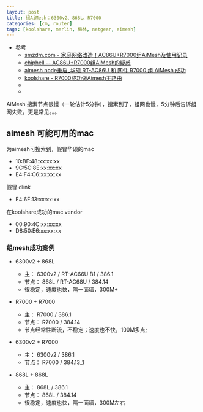 ```yaml
---
layout: post
title: 组AiMesh：6300v2、868L、R7000
categories: [cm, router]
tags: [koolshare, merlin, 梅林, netgear, aimesh]
---
```


* 参考
  * [smzdm.com - 家庭网络改造！AC86U+R7000组AiMesh及使用记录](https://post.smzdm.com/p/750009/)
  * [chiphell -- AC86U+R7000组AiMesh的疑惑](https://www.chiphell.com/thread-2233320-1-1.html)
  * [aimesh node重启_华硕 RT-AC86U 和 网件 R7000 组 AiMesh 成功](https://blog.csdn.net/weixin_35701002/article/details/114974090)
  * [koolshare - R7000成功做Aimesh主路由](https://koolshare.cn/thread-179161-1-1.html)
  * []()
  * []()


AiMesh 搜索节点很慢（一轮估计5分钟），搜索到了，组网也慢，5分钟后告诉组网失败，更是常见。。。


## aimesh 可能可用的mac

为aimesh可搜索到，假冒华硕的mac
* 10:BF:48:xx:xx:xx
* 9C:5C:8E:xx:xx:xx
* E4:F4:C6:xx:xx:xx

假冒 dlink
* E4:6F:13:xx:xx:xx

在koolshare成功的mac vendor
* 00:90:4C:xx:xx:xx
* D8:50:E6:xx:xx:xx

### 组mesh成功案例

* 6300v2 + 868L
  * 主：   6300v2 / RT-AC66U B1 / 386.1
  * 节点： 868L / RT-AC68U / 384.14
  * 很稳定，速度也快，隔一面墙，300M+

* R7000 + R7000
  * 主：   R7000 / 386.1
  * 节点： R7000 / 384.14
  * 节点经常性断流，不稳定；速度也不快，100M多点;

* 6300v2 + R7000
  * 主：   6300v2 / 386.1
  * 节点： R7000 / 384.13_1

* 868L + 868L
  * 主：   868L / 386.1
  * 节点： 868L / 384.14
  * 很稳定，速度也快，隔一面墙，300M左右



















